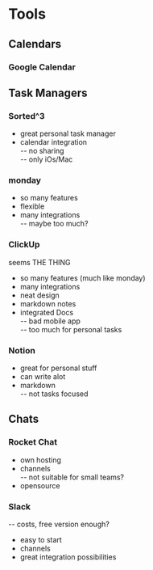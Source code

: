 # Tools

## Calendars

### Google Calendar

## Task Managers

### Sorted^3

+ great personal task manager  
+ calendar integration  
-- no sharing  
-- only iOs/Mac

### monday

+ so  many features  
+ flexible  
+ many integrations  
-- maybe too much?

### ClickUp

seems THE THING

+ so many features \(much like monday\)  
+ many integrations  
+ neat design  
+ markdown notes  
+ integrated Docs  
-- bad mobile app  
-- too much for personal tasks

### Notion

+ great for personal stuff  
+ can write alot  
+ markdown  
-- not tasks focused

## Chats

### Rocket Chat

+ own hosting  
+ channels  
-- not suitable for small teams?  
+ opensource 

### Slack

-- costs, free version enough?  
+ easy to start  
+ channels  
+ great integration possibilities



